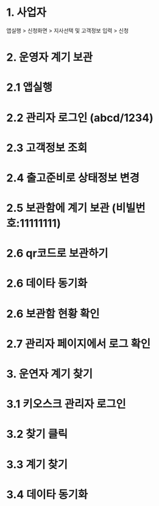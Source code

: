 
# 1.  사업자
  앱실행 > 신청화면 > 지사선택 및 고객정보 입력 > 신청
  
# 2.  운영자 계기 보관
  # 2.1 앱실행
  # 2.2 관리자 로그인 (abcd/1234)
  # 2.3 고객정보 조회
  # 2.4 출고준비로 상태정보 변경
  # 2.5 보관함에 계기 보관 (비빌번호:11111111)
  # 2.6 qr코드로 보관하기
  # 2.6 데이타 동기화 
  # 2.6 보관함 현황 확인
  # 2.7 관리자 페이지에서 로그 확인 
# 3. 운연자 계기 찾기
  # 3.1 키오스크 관리자 로그인
  # 3.2 찾기 클릭
  # 3.3 계기 찾기
  # 3.4 데이타 동기화
